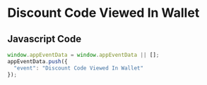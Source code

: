 # Discount Code Viewed In Wallet

### 

## Javascript Code
```js
window.appEventData = window.appEventData || [];
appEventData.push({
  "event": "Discount Code Viewed In Wallet"
});
```







